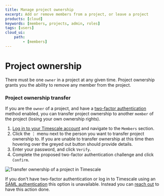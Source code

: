 ```yaml
---
title: Manage project ownership
excerpt: Add or remove members from a project, or leave a project
products: [cloud]
keywords: [members, projects, admin, roles]
tags: [users]
cloud_ui:
    path:
        - [members]
---
```


# Project ownership

There must be one `owner` in a project at any given time. Project ownership grants you the ability to remove any member from the project.
<Procedure>

### Project ownership transfer

If you are the `owner` of a project, and have a [two-factor authentication][2fa] method enabled, you can 
transfer project ownership to another `member` of the project (losing your own ownership rights).

1.  [Log in to your Timescale account][cloud-login] and navigate to
    the `Members` section.
2.  Click the ⋮ menu next to the person you want to transfer project ownership to. 
    If you are unable to transfer ownership at this time then hovering over the greyed out button should provide details.
3.  Enter your password, and click `Verify`.
4.  Complete the proposed two-factor authentication challenge and click `Confirm`.

<img class="main-content__illustration"
width={1375} height={944}
src="https://assets.timescale.com/docs/images/tsc-transfer-ownership.webp"
alt="Transfer ownership of a project in Timescale"/>

</Procedure>

<Highlight type="note">

If you don't have two-factor authentication or log in to Timescale using an [SAML authentication][saml] this option is unavailable.
Instead you can [reach out](https://www.timescale.com/contact) to have this action done.

</Highlight>

[cloud-login]: https://console.cloud.timescale.com/
[saml]: /use-timescale/:currentVersion:/security/saml/
[2fa]: /use-timescale/:currentVersion:/security/multi-factor-authentication/
